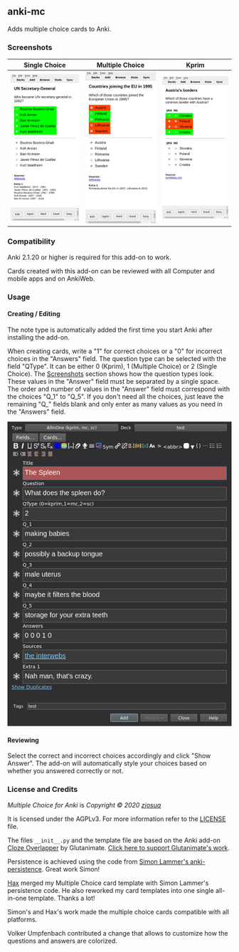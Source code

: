 ## anki-mc

Adds multiple choice cards to Anki.

### Screenshots

| Single Choice                                   | Multiple Choice                                     | Kprim                           |
|:-----------------------------------------------:|:---------------------------------------------------:|:-------------------------------:|
| ![Single Choice](screenshots/single_choice.png) | ![Multiple Choice](screenshots/multiple_choice.png) | ![Kprim](screenshots/kprim.png) |

### Compatibility

Anki 2.1.20 or higher is required for this add-on to work.

Cards created with this add-on can be reviewed with all Computer and mobile apps and on AnkiWeb.

### Usage

#### Creating / Editing

The note type is automatically added the first time you start Anki after installing the add-on.

When creating cards, write a "1" for correct choices or a "0" for incorrect choices in the "Answers" field.
The question type can be selected with the field "QType".
It can be either 0 (Kprim), 1 (Multiple Choice) or 2 (Single Choice).
The [Screenshots](#screenshots) section shows how the question types look.
These values in the "Answer" field must be separated by a single space.
The order and number of values in the "Answer" field must correspond with the choices "Q_1" to "Q_5".
If you don't need all the choices, just leave the remaining "Q_" fields blank and only enter as many values as you need in the "Answers" field.

![Editing](screenshots/edit.png)

#### Reviewing

Select the correct and incorrect choices accordingly and click "Show Answer".
The add-on will automatically style your choices based on whether you answered correctly or not.

### License and Credits

*Multiple Choice for Anki* is *Copyright © 2020 [zjosua](https://github.com/zjosua)*

It is licensed under the AGPLv3.
For more information refer to the [LICENSE](https://github.com/zjosua/anki-mc/blob/master/LICENSE) file.

The files `__init__.py` and the template file are based on the Anki add-on [Cloze Overlapper](https://github.com/glutanimate/cloze-overlapper) by Glutanimate.
[Click here to support Glutanimate's work](https://glutanimate.com/support-my-work/).

Persistence is achieved using the code from [Simon Lammer's anki-persistence](https://github.com/SimonLammer/anki-persistence).
Great work Simon!

[Hax](https://github.com/Schlauer-Hax) merged my Multiple Choice card template with Simon Lammer's persistence code.
He also reworked my card templates into one single all-in-one template.
Thanks a lot!

Simon's and Hax's work made the multiple choice cards compatible with all platforms.

Volker Umpfenbach contributed a change that allows to customize how the questions and answers are colorized.
